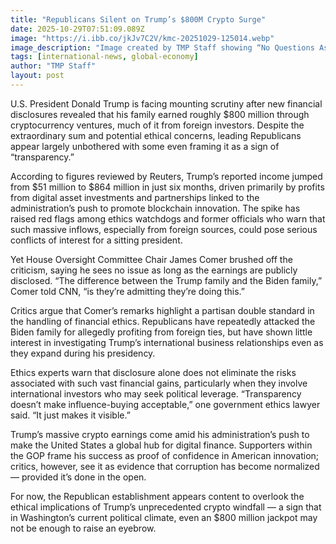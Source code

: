 ```yaml
---
title: "Republicans Silent on Trump’s $800M Crypto Surge"
date: 2025-10-29T07:51:09.089Z
image: "https://i.ibb.co/jkJv7C2V/kmc-20251029-125014.webp"
image_description: "Image created by TMP Staff showing “No Questions Asked: GOP Backs Trump’s $800M Crypto Rise.”"
tags: [international-news, global-economy]
author: "TMP Staff"
layout: post
---
```


U.S. President Donald Trump is facing mounting scrutiny after new financial disclosures revealed that his family earned roughly $800 million through cryptocurrency ventures, much of it from foreign investors. Despite the extraordinary sum and potential ethical concerns, leading Republicans appear largely unbothered with some even framing it as a sign of “transparency.”

According to figures reviewed by Reuters, Trump’s reported income jumped from $51 million to $864 million in just six months, driven primarily by profits from digital asset investments and partnerships linked to the administration’s push to promote blockchain innovation. The spike has raised red flags among ethics watchdogs and former officials who warn that such massive inflows, especially from foreign sources, could pose serious conflicts of interest for a sitting president.

Yet House Oversight Committee Chair James Comer brushed off the criticism, saying he sees no issue as long as the earnings are publicly disclosed. “The difference between the Trump family and the Biden family,” Comer told CNN, “is they’re admitting they’re doing this.”

Critics argue that Comer’s remarks highlight a partisan double standard in the handling of financial ethics. Republicans have repeatedly attacked the Biden family for allegedly profiting from foreign ties, but have shown little interest in investigating Trump’s international business relationships even as they expand during his presidency.

Ethics experts warn that disclosure alone does not eliminate the risks associated with such vast financial gains, particularly when they involve international investors who may seek political leverage. “Transparency doesn’t make influence-buying acceptable,” one government ethics lawyer said. “It just makes it visible.”

Trump’s massive crypto earnings come amid his administration’s push to make the United States a global hub for digital finance. Supporters within the GOP frame his success as proof of confidence in American innovation; critics, however, see it as evidence that corruption has become normalized — provided it’s done in the open.

For now, the Republican establishment appears content to overlook the ethical implications of Trump’s unprecedented crypto windfall — a sign that in Washington’s current political climate, even an $800 million jackpot may not be enough to raise an eyebrow.

